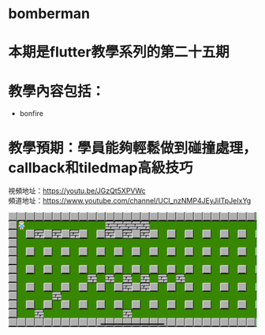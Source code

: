 # bomberman

# 本期是flutter教學系列的第二十五期

# 教學內容包括：
- bonfire
# 教學預期：學員能夠輕鬆做到碰撞處理，callback和tiledmap高級技巧
視頻地址：https://youtu.be/JGzQt5XPVWc <br>
頻道地址：https://www.youtube.com/channel/UCI_nzNMP4JEyJiITpJeIxYg

![遊戲截屏](https://github.com/imperativelyfunctional/bomberman-flutter/blob/main/demo.gif)


